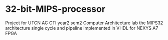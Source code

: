 # 32-bit-MIPS-processor
Project for UTCN AC CTI year2 sem2 Computer Architecture lab
the MIPS32 architecture single cycle and pipeline implemented in VHDL for NEXYS A7 FPGA
